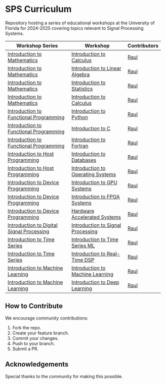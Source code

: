 # SPS Curriculum
Repository hosting a series of educational workshops at the University of Florida for 2024-2025 covering topics relevant to Signal Processing Systems.

| Workshop Series | Workshop |  Contributors |
|----------|----------|--------------|
| [Introduction to Mathematics](./Workshops/Intro_Math/) | [Introduction to Calculus](./Workshops/Intro_Math/Intro_Calculus/) | [Raul](https://github.com/Jibby2k1)
| [Introduction to Mathematics](./Workshops/Intro_Math/) | [Introduction to Linear Algebra](./Workshops/Intro_Math/Intro_LinAlg/) | [Raul](https://github.com/Jibby2k1)
| [Introduction to Mathematics](./Workshops/Intro_Math/) | [Introduction to Statistics](./Workshops/Intro_Math/Intro_Stats/) | [Raul](https://github.com/Jibby2k1)
| [Introduction to Mathematics](./Workshops/Intro_Math/) | [Introduction to Calculus](./Workshops/Intro_Math/Intro_Calculus/) | [Raul](https://github.com/Jibby2k1)
| [Introduction to Functional Programming](./Workshops/Intro_Func_Prog/) | [Introduction to Python](./Workshops/Intro_Func_Prog/Intro_Python/) | [Raul](https://github.com/Jibby2k1)
| [Introduction to Functional Programming](./Workshops/Intro_Func_Prog/) | [Introduction to C](./Workshops/Intro_Func_Prog/Intro_C/) | [Raul](https://github.com/Jibby2k1)
| [Introduction to Functional Programming](./Workshops/Intro_Func_Prog/) | [Introduction to Fortran](./Workshops/Intro_Func_Prog/Intro_Fortran/) | [Raul](https://github.com/Jibby2k1)
| [Introduction to Host Programming](./Workshops/Intro_Host_Prog/) | [Introduction to Databases](./Workshops/Intro_Host_Prog/Intro_Databases/) | [Raul](https://github.com/Jibby2k1)
| [Introduction to Host Programming](./Workshops/Intro_Host_Prog/) | [Introduction to Operating Systems](./Workshops/Intro_Host_Prog/Intro_OS/) | [Raul](https://github.com/Jibby2k1)
| [Introduction to Device Programming](./Workshops/Intro_Dev_Prog/) | [Introduction to GPU Systems](./Workshops/Intro_Dev_Prog/Intro_GPU/) | [Raul](https://github.com/Jibby2k1)
| [Introduction to Device Programming](./Workshops/Intro_Dev_Prog/) | [Introduction to FPGA Systems](./Workshops/Intro_Dev_Prog/Intro_FPGA/) | [Raul](https://github.com/Jibby2k1)
| [Introduction to Device Programming](./Workshops/Intro_Dev_Prog/) | [Hardware Accelerated Systems](./Workshops/Intro_Dev_Prog/Hard_Acc_Sys/) | [Raul](https://github.com/Jibby2k1)
| [Introduction to Digital Signal Processing](./Workshops/Intro_DSP/) | [Introduction to Signal Processing](./Workshops/Intro_DSP/Intro_DSP/) | [Raul](https://github.com/Jibby2k1)
| [Introduction to Time Series](./Workshops/Intro_Time_Series/) | [Introduction to Time Series ML](./Workshops/Intro_Time_series/Intro_TSML/) | [Raul](https://github.com/Jibby2k1)
| [Introduction to Time Series](./Workshops/Intro_Time_Series/) | [Introduction to Real-Time DSP](./Workshops/Intro_Time_series/Intro_RTDSP/) | [Raul](https://github.com/Jibby2k1)
| [Introduction to Machine Learning](./Workshops/Intro_Mach_Learn/) | [Introduction to Machine Learning](./Workshops/Intro_Mach_Learn/Intro_ML/) | [Raul](https://github.com/Jibby2k1)
| [Introduction to Machine Learning](./Workshops/Intro_Mach_Learn/) | [Introduction to Deep Learning](./Workshops/Intro_Mach_Learn/Intro_DL/) | [Raul](https://github.com/Jibby2k1)

## How to Contribute
We encourage community contributions:
1. Fork the repo.
2. Create your feature branch.
3. Commit your changes.
4. Push to your branch.
5. Submit a PR.

## Acknowledgements
Special thanks to the community for making this possible.
